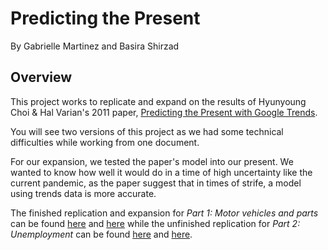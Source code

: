 # Predicting the Present
By Gabrielle Martinez and Basira Shirzad

## Overview
This project works to replicate and expand on the results of Hyunyoung Choi & Hal Varian's 2011 paper, [Predicting the Present with Google Trends](https://people.ischool.berkeley.edu/~hal/Papers/2011/ptp.pdf). 

You will see two versions of this project as we had some technical difficulties while working from one document.

For our expansion, we tested the paper's model into our present. We wanted to know how well it would do in a time of high uncertainty like the current pandemic, as the paper suggest that in times of strife, a model using trends data is more accurate. 

The finished replication and expansion for *Part 1: Motor vehicles and parts* can be found [here]() and [here]() while the unfinished replication for *Part 2: Unemployment* can be found [here]() and [here]().
